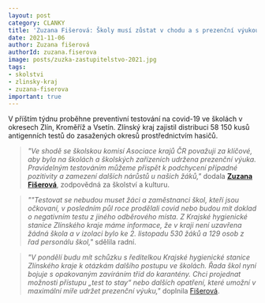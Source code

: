 ```yaml
---
layout: post
category: CLANKY
title: 'Zuzana Fišerová: Školy musí zůstat v chodu a s prezenční výukou. Kraj zajistil distribuci antigenních testů pro školy'
date: 2021-11-06
author: Zuzana fišerová
authorId: zuzana.fiserova
image: posts/zuzka-zastupitelstvo-2021.jpg
tags: 
- skolstvi
- zlinsky-kraj
- zuzana-fiserova
important: true
---
```


V příštím týdnu proběhne preventivní testování na covid-19 ve školách v okresech Zlín, Kroměříž a Vsetín. Zlínský kraj zajistil distribuci 58 150 kusů antigenních testů do zasažených okresů prostřednictvím hasičů.

> *"Ve shodě se školskou komisí Asociace krajů ČR považuji za klíčové, aby byla na školách a školských zařízeních udržena prezenční výuka. Pravidelným testováním můžeme přispět k podchycení případné pozitivity a zamezení dalších nárůstů u našich žáků,"* dodala **[Zuzana Fišerová](https://zlinsky.pirati.cz/lide/zuzana-fiserova/)**, zodpovědná za školství a kulturu.
> 

> *""Testovat se nebudou muset žáci a zaměstnanci škol, kteří jsou očkovaní, v posledním půl roce prodělali covid nebo budou mít doklad o negativním testu z jiného odběrového místa. Z Krajské hygienické stanice Zlínského kraje máme informace, že v kraji není uzavřena žádná škola a v izolaci bylo ke 2. listopadu 530 žáků a 129 osob z řad personálu škol,"* sdělila radní.
> 

>  *"V pondělí budu mít schůzku s ředitelkou Krajské hygienické stanice Zlínského kraje k otázkám dalšího postupu ve školách. Řada škol nyní bojuje s opakovaným zavíráním tříd do karantény. Chci projednat možnosti přístupu „test to stay“ nebo dalších opatření, které umožní v maximální míře udržet prezenční výuku,"* doplnila [Fišerová](https://zlinsky.pirati.cz/lide/zuzana-fiserova/).
> 
